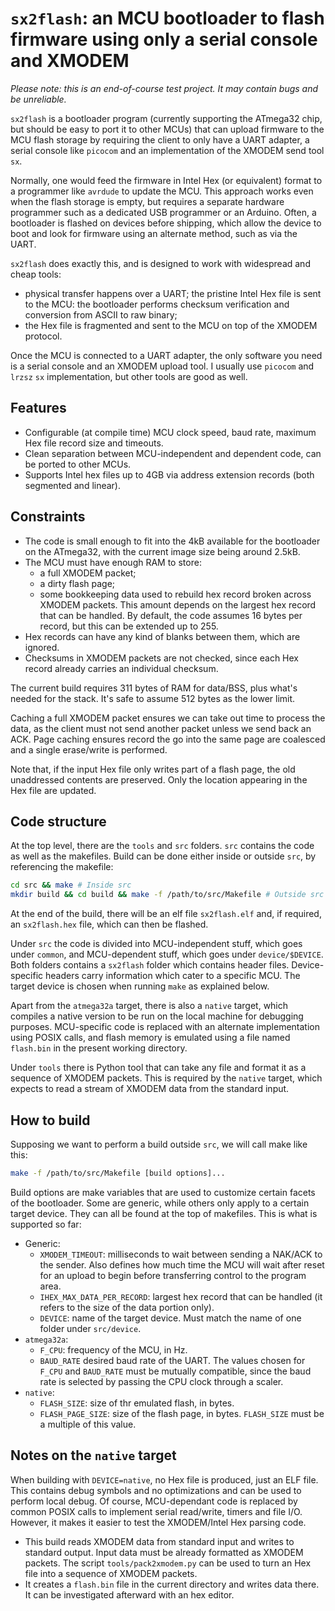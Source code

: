 # `sx2flash`: an MCU bootloader to flash firmware using only a serial console and XMODEM

_Please note: this is an end-of-course test project. It may contain bugs and be
unreliable._

`sx2flash` is a bootloader program (currently supporting the ATmega32 chip, but
should be easy to port it to other MCUs) that can upload firmware to the MCU
flash storage by requiring the client to only have a UART adapter, a serial
console like `picocom` and an implementation of the XMODEM send tool `sx`.

Normally, one would feed the firmware in Intel Hex (or equivalent) format to a
programmer like `avrdude` to update the MCU. This approach works even when
the flash storage is empty, but requires a separate hardware programmer such as
a dedicated USB programmer or an Arduino. Often, a bootloader is flashed on
devices before shipping, which allow the device to boot and look for firmware
using an alternate method, such as via the UART.

`sx2flash` does exactly this, and is designed to work with widespread and cheap tools:

* physical transfer happens over a UART; the pristine Intel Hex file is sent to
  the MCU: the bootloader performs checksum verification and conversion from ASCII to
  raw binary;
* the Hex file is fragmented and sent to the MCU on top of the XMODEM protocol.

Once the MCU is connected to a UART adapter, the only software you need is a
serial console and an XMODEM upload tool. I usually use `picocom` and `lrzsz`
`sx` implementation, but other tools are good as well.

## Features

* Configurable (at compile time) MCU clock speed, baud rate, maximum Hex file record
  size and timeouts.
* Clean separation between MCU-independent and dependent code, can be ported to other
  MCUs.
* Supports Intel hex files up to 4GB via address extension records (both segmented and linear).

## Constraints

* The code is small enough to fit into the 4kB available for the bootloader on
  the ATmega32, with the current image size being around 2.5kB.
* The MCU must have enough RAM to store:
  * a full XMODEM packet;
  * a dirty flash page;
  * some bookkeeping data used to rebuild hex record broken across XMODEM packets.
    This amount depends on the largest hex record that can be handled. By default,
    the code assumes 16 bytes per record, but this can be extended up to 255.
* Hex records can have any kind of blanks between them, which are ignored.
* Checksums in XMODEM packets are not checked, since each Hex record already carries an
  individual checksum.

The current build requires 311 bytes of RAM for data/BSS, plus what's needed for
the stack.  It's safe to assume 512 bytes as the lower limit.

Caching a full XMODEM packet ensures we can take out time to process the data,
as the client must not send another packet unless we send back an ACK. Page
caching ensures record the go into the same page are coalesced and a single
erase/write is performed.

Note that, if the input Hex file only writes part of a flash page, the old
unaddressed contents are preserved. Only the location appearing in the Hex file
are updated.

## Code structure

At the top level, there are the `tools` and `src` folders. `src` contains the code as well as
the makefiles. Build can be done either inside or outside `src`, by referencing the makefile:

```bash
cd src && make # Inside src
mkdir build && cd build && make -f /path/to/src/Makefile # Outside src
```

At the end of the build, there will be an elf file `sx2flash.elf` and, if
required, an `sx2flash.hex` file, which can then be flashed.

Under `src` the code is divided into MCU-independent stuff, which goes under
`common`, and MCU-dependent stuff, which goes under `device/$DEVICE`.  Both
folders contains a `sx2flash` folder which contains header files.
Device-specific headers carry information which cater to a specific MCU.  The
target device is chosen when running `make` as explained below.

Apart from the `atmega32a` target, there is also a `native` target, which
compiles a native version to be run on the local machine for debugging
purposes. MCU-specific code is replaced with an alternate implementation using
POSIX calls, and flash memory is emulated using a file named `flash.bin` in the
present working directory.

Under `tools` there is Python tool that can take any file and format it as a
sequence of XMODEM packets. This is required by the `native` target, which
expects to read a stream of XMODEM data from the standard input.

## How to build

Supposing we want to perform a build outside `src`, we will call make like this:

```bash
make -f /path/to/src/Makefile [build options]...
```

Build options are make variables that are used to customize certain facets of
the bootloader. Some are generic, while others only apply to a certain target
device. They can all be found at the top of makefiles. This is what is supported
so far:

* Generic:
  * `XMODEM_TIMEOUT`: milliseconds to wait between sending a NAK/ACK to the
    sender.  Also defines how much time the MCU will wait after reset for an
    upload to begin before transferring control to the program area.
  * `IHEX_MAX_DATA_PER_RECORD`: largest hex record that can be handled (it
    refers to the size of the data portion only).
  * `DEVICE`: name of the target device. Must match the name of one folder
    under `src/device`.
* `atmega32a`:
  * `F_CPU`: frequency of the MCU, in Hz.
  * `BAUD_RATE` desired baud rate of the UART. The values chosen for `F_CPU`
    and `BAUD_RATE` must be mutually compatible, since the baud rate is
    selected by passing the CPU clock through a scaler.
* `native`:
  * `FLASH_SIZE`: size of thr emulated flash, in bytes.
  * `FLASH_PAGE_SIZE`: size of the flash page, in bytes. `FLASH_SIZE` must be a
    multiple of this value.

## Notes on the `native` target

When building with `DEVICE=native`, no Hex file is produced, just an ELF file.
This contains debug symbols and no optimizations and can be used to perform
local debug. Of course, MCU-dependant code is replaced by common POSIX calls to
implement serial read/write, timers and file I/O. However, it makes it easier to
test the XMODEM/Intel Hex parsing code.

* This build reads XMODEM data from standard input and writes to standard
  output.  Input data must be already formatted as XMODEM packets. The script
`tools/pack2xmodem.py` can be used to turn an Hex file into a sequence of XMODEM
packets.
* It creates a `flash.bin` file in the current directory and writes data there.
  It can be investigated afterward with an hex editor.
